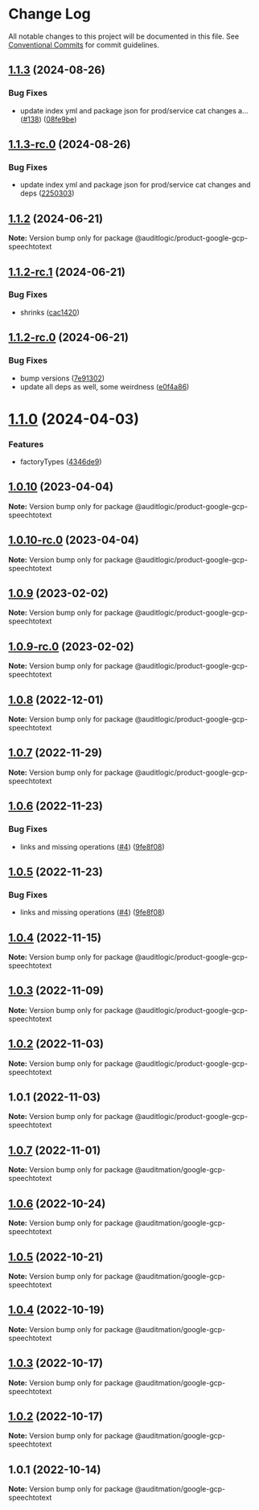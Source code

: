 # Change Log

All notable changes to this project will be documented in this file.
See [Conventional Commits](https://conventionalcommits.org) for commit guidelines.

## [1.1.3](https://github.com/auditlogic/product/compare/@auditlogic/product-google-gcp-speechtotext@1.1.2...@auditlogic/product-google-gcp-speechtotext@1.1.3) (2024-08-26)


### Bug Fixes

* update index yml and package json for prod/service cat changes a… ([#138](https://github.com/auditlogic/product/issues/138)) ([08fe9be](https://github.com/auditlogic/product/commit/08fe9beb1c8457462a19bc69caa02e6212d97e1a))





## [1.1.3-rc.0](https://github.com/auditlogic/product/compare/@auditlogic/product-google-gcp-speechtotext@1.1.2...@auditlogic/product-google-gcp-speechtotext@1.1.3-rc.0) (2024-08-26)


### Bug Fixes

* update index yml and package json for prod/service cat changes and deps ([2250303](https://github.com/auditlogic/product/commit/225030363a363608240135b7ebed386b28f01e4b))





## [1.1.2](https://github.com/auditlogic/product/compare/@auditlogic/product-google-gcp-speechtotext@1.1.2-rc.1...@auditlogic/product-google-gcp-speechtotext@1.1.2) (2024-06-21)

**Note:** Version bump only for package @auditlogic/product-google-gcp-speechtotext





## [1.1.2-rc.1](https://github.com/auditlogic/product/compare/@auditlogic/product-google-gcp-speechtotext@1.1.2-rc.0...@auditlogic/product-google-gcp-speechtotext@1.1.2-rc.1) (2024-06-21)


### Bug Fixes

* shrinks ([cac1420](https://github.com/auditlogic/product/commit/cac14200fefcd8183ab69fe89a47bd3f70f563e9))





## [1.1.2-rc.0](https://github.com/auditlogic/product/compare/@auditlogic/product-google-gcp-speechtotext@1.1.0...@auditlogic/product-google-gcp-speechtotext@1.1.2-rc.0) (2024-06-21)


### Bug Fixes

* bump versions ([7e91302](https://github.com/auditlogic/product/commit/7e913023b8b312150ed7762c32fbbe616be71de5))
* update all deps as well, some weirdness ([e0f4a86](https://github.com/auditlogic/product/commit/e0f4a864714e2d3de6bbf3da014d5312fe53be2f))





# [1.1.0](https://github.com/auditlogic/product/compare/@auditlogic/product-google-gcp-speechtotext@1.0.10...@auditlogic/product-google-gcp-speechtotext@1.1.0) (2024-04-03)


### Features

* factoryTypes ([4346de9](https://github.com/auditlogic/product/commit/4346de92693aee892fccf725338ffc7b80ab182b))





## [1.0.10](https://github.com/auditlogic/product/compare/@auditlogic/product-google-gcp-speechtotext@1.0.9...@auditlogic/product-google-gcp-speechtotext@1.0.10) (2023-04-04)

**Note:** Version bump only for package @auditlogic/product-google-gcp-speechtotext





## [1.0.10-rc.0](https://github.com/auditlogic/product/compare/@auditlogic/product-google-gcp-speechtotext@1.0.9...@auditlogic/product-google-gcp-speechtotext@1.0.10-rc.0) (2023-04-04)

**Note:** Version bump only for package @auditlogic/product-google-gcp-speechtotext





## [1.0.9](https://github.com/auditlogic/product/compare/@auditlogic/product-google-gcp-speechtotext@1.0.8...@auditlogic/product-google-gcp-speechtotext@1.0.9) (2023-02-02)

**Note:** Version bump only for package @auditlogic/product-google-gcp-speechtotext





## [1.0.9-rc.0](https://github.com/auditlogic/product/compare/@auditlogic/product-google-gcp-speechtotext@1.0.8...@auditlogic/product-google-gcp-speechtotext@1.0.9-rc.0) (2023-02-02)

**Note:** Version bump only for package @auditlogic/product-google-gcp-speechtotext





## [1.0.8](https://github.com/auditlogic/product/compare/@auditlogic/product-google-gcp-speechtotext@1.0.7...@auditlogic/product-google-gcp-speechtotext@1.0.8) (2022-12-01)

**Note:** Version bump only for package @auditlogic/product-google-gcp-speechtotext





## [1.0.7](https://github.com/auditlogic/product/compare/@auditlogic/product-google-gcp-speechtotext@1.0.6...@auditlogic/product-google-gcp-speechtotext@1.0.7) (2022-11-29)

**Note:** Version bump only for package @auditlogic/product-google-gcp-speechtotext





## [1.0.6](https://github.com/auditlogic/product/compare/@auditlogic/product-google-gcp-speechtotext@1.0.4...@auditlogic/product-google-gcp-speechtotext@1.0.6) (2022-11-23)


### Bug Fixes

* links and missing operations ([#4](https://github.com/auditlogic/product/issues/4)) ([9fe8f08](https://github.com/auditlogic/product/commit/9fe8f08fe7c57fdb79f991ac35bd6ac2e7dcad38))





## [1.0.5](https://github.com/auditlogic/product/compare/@auditlogic/product-google-gcp-speechtotext@1.0.4...@auditlogic/product-google-gcp-speechtotext@1.0.5) (2022-11-23)


### Bug Fixes

* links and missing operations ([#4](https://github.com/auditlogic/product/issues/4)) ([9fe8f08](https://github.com/auditlogic/product/commit/9fe8f08fe7c57fdb79f991ac35bd6ac2e7dcad38))





## [1.0.4](https://github.com/auditlogic/product/compare/@auditlogic/product-google-gcp-speechtotext@1.0.3...@auditlogic/product-google-gcp-speechtotext@1.0.4) (2022-11-15)

**Note:** Version bump only for package @auditlogic/product-google-gcp-speechtotext





## [1.0.3](https://github.com/auditlogic/product/compare/@auditlogic/product-google-gcp-speechtotext@1.0.2...@auditlogic/product-google-gcp-speechtotext@1.0.3) (2022-11-09)

**Note:** Version bump only for package @auditlogic/product-google-gcp-speechtotext





## [1.0.2](https://github.com/auditlogic/product/compare/@auditlogic/product-google-gcp-speechtotext@1.0.1...@auditlogic/product-google-gcp-speechtotext@1.0.2) (2022-11-03)

**Note:** Version bump only for package @auditlogic/product-google-gcp-speechtotext





## 1.0.1 (2022-11-03)

**Note:** Version bump only for package @auditlogic/product-google-gcp-speechtotext





## [1.0.7](https://github.com/auditmation/store-content/compare/@auditmation/google-gcp-speechtotext@1.0.6...@auditmation/google-gcp-speechtotext@1.0.7) (2022-11-01)

**Note:** Version bump only for package @auditmation/google-gcp-speechtotext





## [1.0.6](https://github.com/auditmation/store-content/compare/@auditmation/google-gcp-speechtotext@1.0.5...@auditmation/google-gcp-speechtotext@1.0.6) (2022-10-24)

**Note:** Version bump only for package @auditmation/google-gcp-speechtotext





## [1.0.5](https://github.com/auditmation/store-content/compare/@auditmation/google-gcp-speechtotext@1.0.4...@auditmation/google-gcp-speechtotext@1.0.5) (2022-10-21)

**Note:** Version bump only for package @auditmation/google-gcp-speechtotext





## [1.0.4](https://github.com/auditmation/store-content/compare/@auditmation/google-gcp-speechtotext@1.0.3...@auditmation/google-gcp-speechtotext@1.0.4) (2022-10-19)

**Note:** Version bump only for package @auditmation/google-gcp-speechtotext





## [1.0.3](https://github.com/auditmation/store-content/compare/@auditmation/google-gcp-speechtotext@1.0.2...@auditmation/google-gcp-speechtotext@1.0.3) (2022-10-17)

**Note:** Version bump only for package @auditmation/google-gcp-speechtotext





## [1.0.2](https://github.com/auditmation/store-content/compare/@auditmation/google-gcp-speechtotext@1.0.1...@auditmation/google-gcp-speechtotext@1.0.2) (2022-10-17)

**Note:** Version bump only for package @auditmation/google-gcp-speechtotext





## 1.0.1 (2022-10-14)

**Note:** Version bump only for package @auditmation/google-gcp-speechtotext
